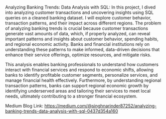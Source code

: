 Analyzing Banking Trends: Data Analysis with SQL:
In this project, I dived into analyzing customer transactions and uncovering insights using SQL queries on a cleaned banking dataset. I will explore customer behavior, transaction patterns, and their impact across different regions.
The problem of analyzing banking trends is crucial because customer transactions generate vast amounts of data, which, if properly analyzed, can reveal important patterns and insights about customer behavior, spending habits, and regional economic activity. Banks and financial institutions rely on understanding these patterns to make informed, data-driven decisions that enhance their service offerings, optimize resources, and mitigate risks.

This analysis enables banking professionals to understand how customers interact with financial services and respond to economic shifts, allowing banks to identify profitable customer segments, personalize services, and manage financial health effectively. Furthermore, by understanding regional transaction patterns, banks can support regional economic growth by identifying underserved areas and tailoring their services to meet local needs, ultimately contributing to a stronger financial ecosystem.

Medium Blog Link: https://medium.com/@singhnarinder87252/analyzing-banking-trends-data-analysis-with-sql-0437d354a160
